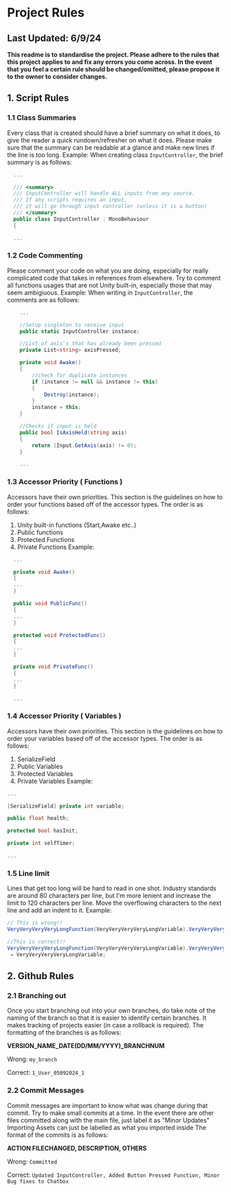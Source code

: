 # Project Rules
## Last Updated: 6/9/24
**This readme is to standardise the project. Please adhere to the rules that this project applies to and fix any errors you come across. In the event that you feel a certain rule should be changed/omitted, please propose it to the owner to consider changes.**
## 1. Script Rules
### 1.1 Class Summaries
Every class that is created should have a brief summary on what it does, to give the reader a quick rundown/refresher on what it does.
Please make sure that the summary can be readable at a glance and make new lines if the line is too long.
Example: When creating class `InputController`, the brief summary is as follows:
```c#
  ...

  /// <summary>
  /// InputController will handle ALL inputs from any source.
  /// If any scripts requires an input,
  /// it will go through input controller (unless it is a button)
  /// </summary>
  public class InputController : MonoBehaviour
  {

  ...
```
### 1.2 Code Commenting
Please comment your code on what you are doing, especially for really complicated code that takes in references from elsewhere.
Try to comment all functions usages that are not Unity built-in, especially those that may seem ambigiuous.
Example: When writing in `InputController`, the comments are as follows:
```c#
    ...

    //Setup singleton to receive input
    public static InputController instance;

    //List of axis's that has already been pressed
    private List<string> axisPressed;

    private void Awake()
    {
        //check for duplicate instances
        if (instance != null && instance != this)
        {
            Destroy(instance);
        }
        instance = this;
    }

    //Checks if input is held
    public bool IsAxisHeld(string axis)
    {
        return (Input.GetAxis(axis) != 0);
    }

    ...
```
### 1.3 Accessor Priority ( Functions )
Accessors have their own priorities.
This section is the guidelines on how to order your functions based off of the accessor types.
The order is as follows:
1. Unity built-in functions (Start,Awake etc..)
2. Public functions
3. Protected Functions
4. Private Functions
Example:
```c#
  ...

  private void Awake()
  {
  ...
  }

  public void PublicFunc()
  {
  ...
  }

  protected void ProtectedFunc()
  {
  ...
  }

  private void PrivateFunc()
  {
  ...
  }

  ...
```
### 1.4 Accessor Priority ( Variables )
Accessors have their own priorities.
This section is the guidelines on how to order your variables based off of the accessor types.
The order is as follows:
1. SerializeField
2. Public Variables
3. Protected Variables
4. Private Variables
Example:
```c#
...

[SerializeField] private int variable;

public float health;

protected bool hasInit;

private int selfTimer;

...
```
### 1.5 Line limit
Lines that get too long will be hard to read in one shot.
Industry standards are around 80 characters per line, but I'm more lenient and increase the limit to 120 characters per line.
Move the overflowing characters to the next line and add an indent to it.
Example:
```c#
// This is wrong!!
VeryVeryVeryVeryLongFunction(VeryVeryVeryVeryLongVariable).VeryVeryVeryVeryLongAttirbute = VeryVeryVeryVeryLongVariable;

//This is correct!!
VeryVeryVeryVeryLongFunction(VeryVeryVeryVeryLongVariable).VeryVeryVeryVeryLongAttirbute
 = VeryVeryVeryVeryLongVariable;
```
## 2. Github Rules
### 2.1 Branching out
Once you start branching out into your own branches, do take note of the naming of the branch so that it is easier to identify certain branches.
It makes tracking of projects easier (in case a rollback is required).
The formatting of the branches is as follows:

**VERSION_NAME_DATE(DD/MM/YYYY)_BRANCHNUM**

Wrong: `my_branch`

Correct: `1_User_05092024_1`

### 2.2 Commit Messages
Commit messages are important to know what was change during that commit. Try to make small commits at a time.
In the event there are other files committed along with the main file, just label it as "Minor Updates"
Importing Assets can just be labelled as what you imported inside
The format of the commits is as follows:

**ACTION FILECHANGED, DESCRIPTION, OTHERS**

Wrong: `Committed`

Correct: `Updated InputController, Added Button Pressed Function, Minor Bug fixes to Chatbox`
